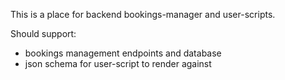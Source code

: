 This is a place for backend bookings-manager and user-scripts.

Should support:

- bookings management endpoints and database
- json schema for user-script to render against